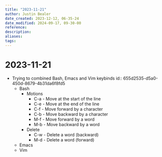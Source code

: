 ```yaml
---
title: "2023-11-21"
author: Justin Bealer
date_created: 2023-12-12, 06-35-24
date_modified: 2024-09-17, 09-30-00
reference: 
description: 
aliases: 
tags: 
---
```

# 2023-11-21
- Trying to combined  Bash, Emacs and Vim keybinds
  id:: 655d2535-d5a0-450d-8679-4b31da6f8fd5
	- Bash
		- Motions
			- C-a - Move at the start of the line
			- C-e - Move at the end of the line
			- C-f - Move forward by a character
			- C-b - Move backward by a character
			- M-f - Move forward by a word
			- M-b - Move backward by a word
		- Delete
			- C-w - Delete a word (backward)
			- M-d - Delete a word (forward)
	- Emacs
	- Vim